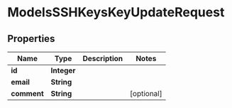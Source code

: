 

# ModelsSSHKeysKeyUpdateRequest


## Properties

| Name | Type | Description | Notes |
|------------ | ------------- | ------------- | -------------|
|**id** | **Integer** |  |  |
|**email** | **String** |  |  |
|**comment** | **String** |  |  [optional] |




